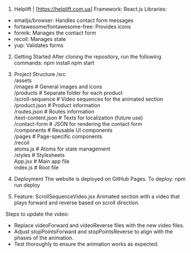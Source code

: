 1. Helplift | [https://helplift.com.ua]
Framework: React.js
Libraries:
- emailjs/browser: Handles contact form messages
- fortawesome/fontawesome-free: Provides icons
- formik: Manages the contact form
- recoil: Manages state
- yup: Validates forms

2. Getting Started
After cloning the repository, run the following commands:
npm install
npm start

3. Project Structure
/src  
  /assets  
    /images                # General images and icons  
    /products              # Separate folder for each product  
    /scroll-sequence       # Video sequences for the animated section  
  /product.json            # Product information  
  /routes.json             # Routes information  
  /text-content.json       # Texts for localization (future use)  
  /contact-form            # JSON for rendering the contact form  
  /components              # Reusable UI components  
  /pages                   # Page-specific components  
  /recoil  
    atoms.js               # Atoms for state management  
  /styles                  # Stylesheets  
  App.jsx                  # Main app file  
  index.js                 # Root file  

4. Deployment
The website is deployed on GitHub Pages. To deploy:
npm run deploy

5. Feature: ScrollSequenceVideo.jsx
Animated section with a video that plays forward and reverse based on scroll direction.

Steps to update the video:
- Replace videoForward and videoReverse files with the new video files.
- Adjust stopPointsForward and stopPointsReverse to align with the phases of the animation.
- Test thoroughly to ensure the animation works as expected.